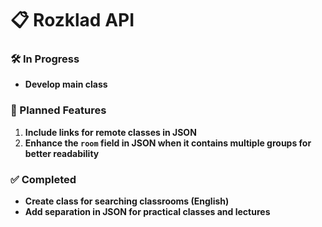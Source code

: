 # 📋 Rozklad API

### 🛠 In Progress
- **Develop main class**

### 🚀 Planned Features
1. **Include links for remote classes in JSON**
2. **Enhance the `room` field in JSON when it contains multiple groups for better readability**

### ✅ Completed
- **Create class for searching classrooms (English)**
- **Add separation in JSON for practical classes and lectures**
